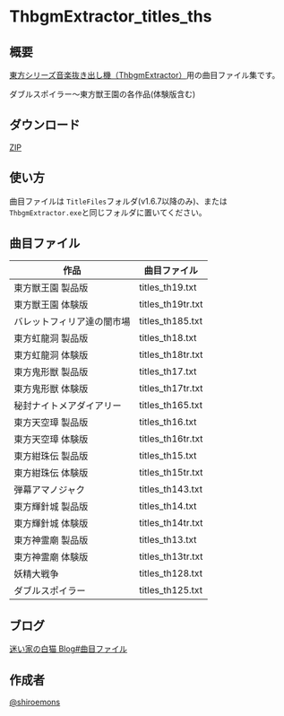# ThbgmExtractor_titles_ths

## 概要

[東方シリーズ音楽抜き出し機（ThbgmExtractor）](https://smdn.jp/works/tools/ThbgmExtractor/)用の曲目ファイル集です。

ダブルスポイラー〜東方獣王園の各作品(体験版含む)

## ダウンロード

[ZIP](https://github.com/shiroemons/ThbgmExtractor_titles_ths/archive/refs/heads/main.zip)

## 使い方

曲目ファイルは `TitleFiles`フォルダ(v1.6.7以降のみ)、または`ThbgmExtractor.exe`と同じフォルダに置いてください。

## 曲目ファイル

作品|曲目ファイル
--|--
東方獣王園 製品版|titles_th19.txt
東方獣王園 体験版|titles_th19tr.txt
バレットフィリア達の闇市場|titles_th185.txt
東方虹龍洞 製品版|titles_th18.txt
東方虹龍洞 体験版|titles_th18tr.txt
東方鬼形獣 製品版|titles_th17.txt
東方鬼形獣 体験版|titles_th17tr.txt
秘封ナイトメアダイアリー|titles_th165.txt
東方天空璋 製品版|titles_th16.txt
東方天空璋 体験版|titles_th16tr.txt
東方紺珠伝 製品版|titles_th15.txt
東方紺珠伝 体験版|titles_th15tr.txt
弾幕アマノジャク|titles_th143.txt
東方輝針城 製品版|titles_th14.txt
東方輝針城 体験版|titles_th14tr.txt
東方神霊廟 製品版|titles_th13.txt
東方神霊廟 体験版|titles_th13tr.txt
妖精大戦争|titles_th128.txt
ダブルスポイラー|titles_th125.txt

## ブログ

[迷い家の白猫 Blog#曲目ファイル](https://mayoiga-shiro.blogspot.com/search/label/%E6%9B%B2%E7%9B%AE%E3%83%95%E3%82%A1%E3%82%A4%E3%83%AB)

## 作成者

[@shiroemons](https://twitter.com/shiroemons)
